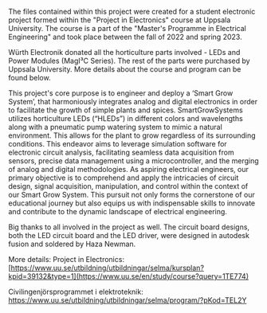 The files contained within this project were created for a student electronic project formed within the "Project in Electronics" course at Uppsala University. The course is a part of the "Master's Programme in Electrical Engineering" and took place between the fall of 2022 and spring 2023.

Würth Electronik donated all the horticulture parts involved - LEDs and Power Modules (MagI³C Series). The rest of the parts were purchased by Uppsala University. More details about the course and program can be found below.

This project's core purpose is to engineer and deploy a ‘Smart Grow System’, that harmoniously integrates analog and digital electronics in order to facilitate the growth of simple plants and spices. SmartGrowSystems utilizes horticulture LEDs (“HLEDs”) in different colors and wavelengths along with a pneumatic pump watering system to mimic a natural environment. This allows for the plant to grow regardless of its surrounding conditions. This endeavor aims to leverage simulation software for electronic circuit analysis, facilitating seamless data acquisition from sensors, precise data management using a microcontroller, and the merging of analog and digital methodologies. As aspiring electrical engineers, our primary objective is to comprehend and apply the intricacies of circuit design, signal acquisition, manipulation, and control within the context of our Smart Grow System. This pursuit not only forms the cornerstone of our educational journey but also equips us with indispensable skills to innovate and contribute to the dynamic landscape of electrical engineering.

Big thanks to all involved in the project as well. The circuit board designs, both the LED circuit board and the LED driver, were designed in autodesk fusion and soldered by Haza Newman.

More details: Project in Electronics: [https://www.uu.se/utbildning/utbildningar/selma/kursplan?kpid=39132&type=1](https://www.uu.se/en/study/course?query=1TE774)

Civilingenjörsprogrammet i elektroteknik: https://www.uu.se/utbildning/utbildningar/selma/program/?pKod=TEL2Y
